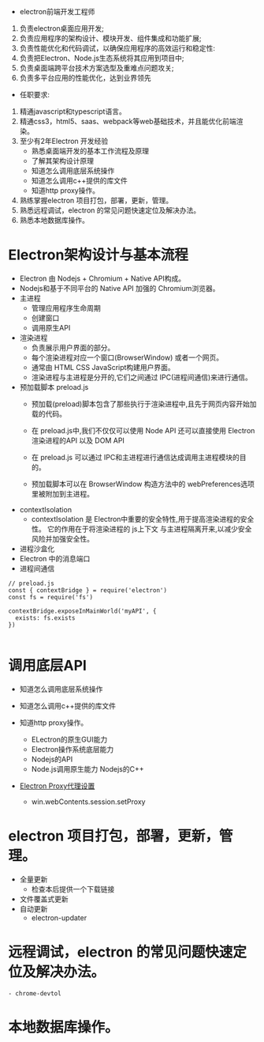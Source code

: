 * electron前端开发工程师
1. 负责electron桌面应用开发;
2. 负责应用程序的架构设计、模块开发、组件集成和功能扩展;
3. 负责性能优化和代码调试，以确保应用程序的高效运行和稳定性:
4. 负责把Electron、Node.js生态系统将其应用到项目中;
5. 负责桌面端跨平台技术方案选型及重难点问题攻关;
6. 负责多平台应用的性能优化，达到业界领先
* 任职要求:
1. 精通javascript和typescript语言。
2. 精通css3，html5、saas、webpack等web基础技术，并且能优化前端渲染。
3. 至少有2年Electron 开发经验
    - 熟悉桌面端开发的基本工作流程及原理
    - 了解其架构设计原理
    - 知道怎么调用底层系统操作
    - 知道怎么调用c++提供的库文件
    - 知道http proxy操作。
4. 熟练掌握electron 项目打包，部署，更新，管理。
5. 熟悉远程调试，electron 的常见问题快速定位及解决办法。
6. 熟悉本地数据库操作。

# Electron架构设计与基本流程
* Electron 由 Nodejs + Chromium + Native API构成。
* Nodejs和基于不同平台的 Native API 加强的 Chromium浏览器。
* 主进程 
    - 管理应用程序生命周期
    - 创建窗口
    - 调用原生API
* 渲染进程
    -  负责展示用户界面的部分。
    -  每个渲染进程对应一个窗口(BrowserWindow) 或者一个网页。 
    - 通常由 HTML CSS JavaScript构建用户界面。
    - 渲染进程与主进程是分开的,它们之间通过 IPC(进程间通信)来进行通信。
* 预加载脚本 preload.js 
    - 预加载(preload)脚本包含了那些执行于渲染进程中,且先于网页内容开始加载的代码。
    - 在 preload.js中,我们不仅仅可以使用 Node API 还可以直接使用 Electron渲染进程的API 以及 DOM API
    - 在 preload.js 可以通过 IPC和主进程进行通信达成调用主进程模块的目的。

    - 预加载脚本可以在 BrowserWindow 构造方法中的 webPreferences选项里被附加到主进程。   
* contextIsolation
    - contextIsolation 是 Electron中重要的安全特性,用于提高渲染进程的安全性。 它的作用在于将渲染进程的 js上下文 与主进程隔离开来,以减少安全风险并加强安全性。
* 进程沙盒化
* Electron 中的消息端口
* 进程间通信

```
// preload.js
const { contextBridge } = require('electron')  
const fs = require('fs')
  
contextBridge.exposeInMainWorld('myAPI', {  
  exists: fs.exists  
})


```
# 调用底层API
* 知道怎么调用底层系统操作
* 知道怎么调用c++提供的库文件
* 知道http proxy操作。
    - ELectron的原生GUI能力
    - Electron操作系统底层能力
    - Nodejs的API
    - Node.js调用原生能力  Nodejs的C++

* [Electron Proxy代理设置](http://lublank.com/2019/12/14/electron-proxy/)
    - win.webContents.session.setProxy


# electron 项目打包，部署，更新，管理。
* 全量更新
    - 检查本后提供一个下载链接
* 文件覆盖式更新
* 自动更新
    - electron-updater 
# 远程调试，electron 的常见问题快速定位及解决办法。
    - chrome-devtol
# 本地数据库操作。